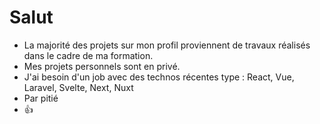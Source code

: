 # Salut

- La majorité des projets sur mon profil proviennent de travaux réalisés dans le cadre de ma formation.
- Mes projets personnels sont en privé.
- J'ai besoin d'un job avec des technos récentes type : React, Vue, Laravel, Svelte, Next, Nuxt
- Par pitié
- 👍
